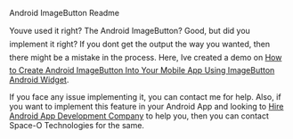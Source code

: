 Android ImageButton Readme

Youve used it right?
The Android ImageButton?
Good, but did you implement it right? 
If you dont get the output the way you wanted, then there might be a mistake in the process. Here, Ive created a demo on [How to Create Android ImageButton Into Your Mobile App Using ImageButton Android Widget](https://www.spaceotechnologies.com/android-imagebutton-example-tutorial/). 

If you face any issue implementing it, you can contact me for help. Also, if you want to implement this feature in your Android App and looking to [Hire Android App Development Company](http://www.spaceotechnologies.com/android-app-development/) to help you, then you can contact Space-O Technologies for the same.
